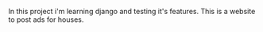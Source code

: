 In this project i'm learning django and testing it's features.
This is a website to post ads for houses.

